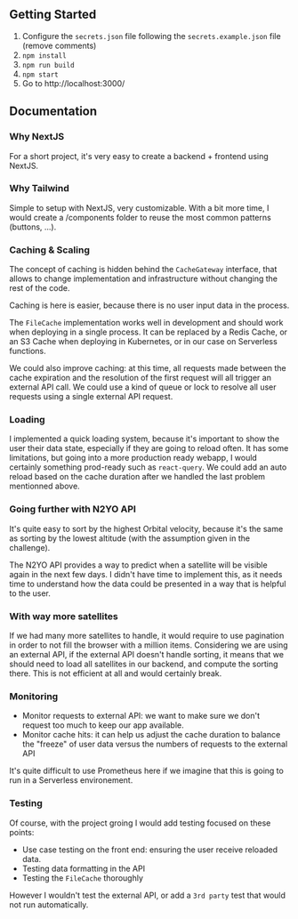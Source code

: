 ## Getting Started

1. Configure the `secrets.json` file following the `secrets.example.json` file (remove comments)
2. `npm install`
3. `npm run build`
4. `npm start`
5. Go to http://localhost:3000/

## Documentation

### Why NextJS

For a short project, it's very easy to create a backend + frontend using NextJS.

### Why Tailwind

Simple to setup with NextJS, very customizable. With a bit more time, I would create a /components folder to reuse the most common patterns (buttons, ...).

### Caching & Scaling

The concept of caching is hidden behind the `CacheGateway` interface, that allows to change implementation and infrastructure without changing the rest of the code.

Caching is here is easier, because there is no user input data in the process.

The `FileCache` implementation works well in development and should work when deploying in a single process. It can be replaced by a Redis Cache, or an S3 Cache when deploying in Kubernetes, or in our case on Serverless functions.

We could also improve caching: at this time, all requests made between the cache expiration and the resolution of the first request will all trigger an external API call. We could use a kind of queue or lock to resolve all user requests using a single external API request.

### Loading

I implemented a quick loading system, because it's important to show the user their data state, especially if they are going to reload often. It has some limitations, but going into a more production ready webapp, I would certainly something prod-ready such as `react-query`. We could add an auto reload based on the cache duration after we handled the last problem mentionned above.

### Going further with N2YO API

It's quite easy to sort by the highest Orbital velocity, because it's the same as sorting by the lowest altitude (with the assumption given in the challenge).

The N2YO API provides a way to predict when a satellite will be visible again in the next few days. I didn't have time to implement this, as it needs time to understand how the data could be presented in a way that is helpful to the user.

### With way more satellites

If we had many more satellites to handle, it would require to use pagination in order to not fill the browser with a million items. Considering we are using an external API, if the external API doesn't handle sorting, it means that we should need to load all satellites in our backend, and compute the sorting there. This is not efficient at all and would certainly break.

### Monitoring

- Monitor requests to external API: we want to make sure we don't request too much to keep our app available.
- Monitor cache hits: it can help us adjust the cache duration to balance the "freeze" of user data versus the numbers of requests to the external API

It's quite difficult to use Prometheus here if we imagine that this is going to run in a Serverless environement.

### Testing

Of course, with the project groing I would add testing focused on these points:

- Use case testing on the front end: ensuring the user receive reloaded data.
- Testing data formatting in the API
- Testing the `FileCache` thoroughly

However I wouldn't test the external API, or add a `3rd party` test that would not run automatically.